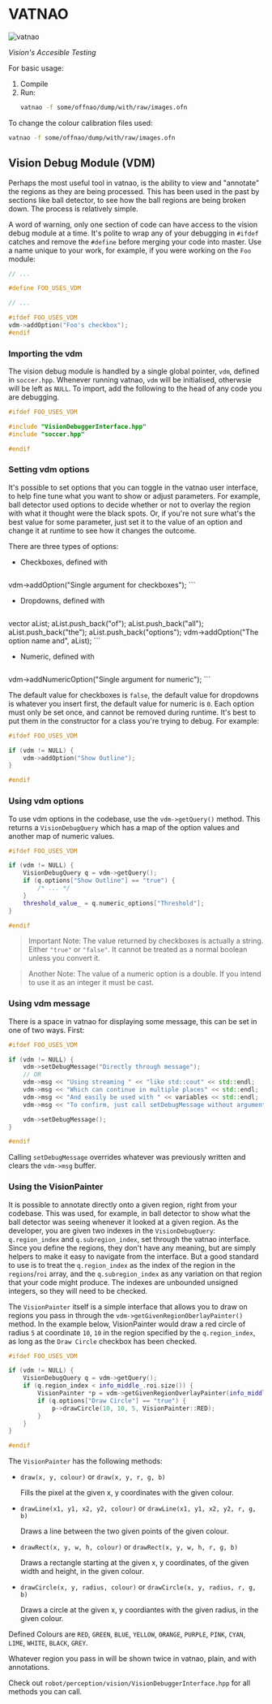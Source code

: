 # VATNAO

![vatnao](ui/resources/vatnaologo.png)

_Vision's Accesible Testing_

For basic usage:

1. Compile
2. Run:
    ```bash
    vatnao -f some/offnao/dump/with/raw/images.ofn
    ```

To change the colour calibration files used: 

```bash
vatnao -f some/offnao/dump/with/raw/images.ofn
```

## Vision Debug Module (VDM)

Perhaps the most useful tool in vatnao, is the ability to view and "annotate" the regions as they are being processed.
This has been used in the past by sections like ball detector, to see how the ball regions are being broken down. The process is relatively simple.

A word of warning, only one section of code can have access to the vision debug module at a time. It's polite to wrap any of your debugging in `#ifdef` catches and remove the `#define` before merging
your code into master. Use a name unique to your work, for example, if you were working on the `Foo` module:

```c++
// ...

#define FOO_USES_VDM

// ...

#ifdef FOO_USES_VDM
vdm->addOption("Foo's checkbox");
#endif
```

### Importing the vdm

The vision debug module is handled by a single global pointer, `vdm`, defined in `soccer.hpp`. Whenever running vatnao, `vdm` will be initialised, otherwsie will be left as `NULL`.
To import, add the following to the head of any code you are debugging.

```c++
#ifdef FOO_USES_VDM

#include "VisionDebuggerInterface.hpp"
#include "soccer.hpp"

#endif
```

### Setting vdm options

It's possible to set options that you can toggle in the vatnao user interface, to help fine tune what you want to show or adjust parameters. For example, ball detector used options to decide whether or not to overlay the region with what it thought were the black spots. Or, if you're not sure what's the best value for some parameter, just set it to the value of an option and change it at runtime to see how it changes the outcome.

There are three types of options:

* Checkboxes, defined with
    ```c++
vdm->addOption("Single argument for checkboxes");
    ```
* Dropdowns, defined with
    ```c++
vector<string> aList;
aList.push_back("of");
aList.push_back("all");
aList.push_back("the");
aList.push_back("options");
vdm->addOption("The option name and", aList);
    ```
* Numeric, defined with
    ```c++
vdm->addNumericOption("Single argument for numeric");
    ```

The default value for checkboxes is `false`, the default value for dropdowns is whatever you insert first, the default value for numeric is `0`.
Each option must only be set once, and cannot be removed during runtime. It's best to put them in the constructor for a class you're trying to debug. For example:

```c++
#ifdef FOO_USES_VDM

if (vdm != NULL) {
    vdm->addOption("Show Outline");
}

#endif
```

### Using vdm options

To use vdm options in the codebase, use the `vdm->getQuery()` method. This returns a `VisionDebugQuery` which has a map of the option values and another map of numeric values.

```c++
#ifdef FOO_USES_VDM

if (vdm != NULL) {
    VisionDebugQuery q = vdm->getQuery();
    if (q.options["Show Outline"] == "true") {
        /* ... */
    }
    threshold_value_ = q.numeric_options["Threshold"];
}

#endif
```

> Important Note: The value returned by checkboxes is actually a string. Either `"true"` or `"false"`. It cannot be treated as a normal boolean unless you convert it.

> Another Note: The value of a numeric option is a double. If you intend to use it as an integer it must be cast.

### Using vdm message

There is a space in vatnao for displaying some message, this can be set in one of two ways. First:

```c++
#ifdef FOO_USES_VDM

if (vdm != NULL) {
    vdm->setDebugMessage("Directly through message");
    // OR
    vdm->msg << "Using streaming " << "like std::cout" << std::endl;
    vdm->msg << "Which can continue in multiple places" << std::endl;
    vdm->msg << "And easily be used with " << variables << std::endl;
    vdm->msg << "To confirm, just call setDebugMessage without arguments";

    vdm->setDebugMessage();
}

#endif
```

Calling `setDebugMessage` overrides whatever was previously written and clears the `vdm->msg` buffer.

### Using the VisionPainter

It is possible to annotate directly onto a given region, right from your codebase. This was used, for example, in ball detector to show what the ball detector was seeing whenever it looked at a given region.
As the developer, you are given two indexes in the `VisionDebugQuery`: `q.region_index` and `q.subregion_index`, set through the vatnao interface.
Since you define the regions, they don't have any meaning, but are simply helpers to make it easy to navigate from the interface. But a good standard to use is to treat the `q.region_index` as the index of the region in the `regions`/`roi` array, and the `q.subregion_index` as any variation on that region that your code might produce.
The indexes are unbounded unsigned integers, so they will need to be checked.

The `VisionPainter` itself is a simple interface that allows you to draw on regions you pass in through the `vdm->getGivenRegionOberlayPainter()` method.
In the example below, VisionPainter would draw a red circle of radius `5` at coordinate `10`, `10` in the region specified by the `q.region_index`, as long as the `Draw Circle` checkbox has been checked.

```c++
#ifdef FOO_USES_VDM

if (vdm != NULL) {
    VisionDebugQuery q = vdm->getQuery();
    if (q.region_index < info_middle_.roi.size()) {
        VisionPainter *p = vdm->getGivenRegionOverlayPainter(info_middle_.roi[q.region_index]);
        if (q.options["Draw Circle"] == "true") {
            p->drawCircle(10, 10, 5, VisionPainter::RED);
        }
    }
}

#endif
```

The `VisionPainter` has the following methods:
* `draw(x, y, colour)` or `draw(x, y, r, g, b)`

    Fills the pixel at the given x, y coordinates with the given colour.

* `drawLine(x1, y1, x2, y2, colour)` or `drawLine(x1, y1, x2, y2, r, g, b)`

    Draws a line between the two given points of the given colour.

* `drawRect(x, y, w, h, colour)` or `drawRect(x, y, w, h, r, g, b)`

    Draws a rectangle starting at the given x, y coordinates, of the given width and height, in the given colour.

* `drawCircle(x, y, radius, colour)` or `drawCircle(x, y, radius, r, g, b)`

    Draws a circle at the given x, y coordiantes with the given radius, in the given colour.

Defined Colours are `RED`, `GREEN`, `BLUE`, `YELLOW`, `ORANGE`, `PURPLE`, `PINK`, `CYAN`, `LIME`, `WHITE`, `BLACK`, `GREY`.

Whatever region you pass in will be shown twice in vatnao, plain, and with annotations.

Check out `robot/perception/vision/VisionDebuggerInterface.hpp` for all methods you can call.
